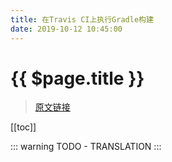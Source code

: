 ```yaml
---
title: 在Travis CI上执行Gradle构建
date: 2019-10-12 10:45:00
---
```


# {{ $page.title }}

> [原文链接](https://guides.gradle.org/executing-gradle-builds-on-travisci/)

[[toc]]

::: warning
TODO - TRANSLATION
:::
